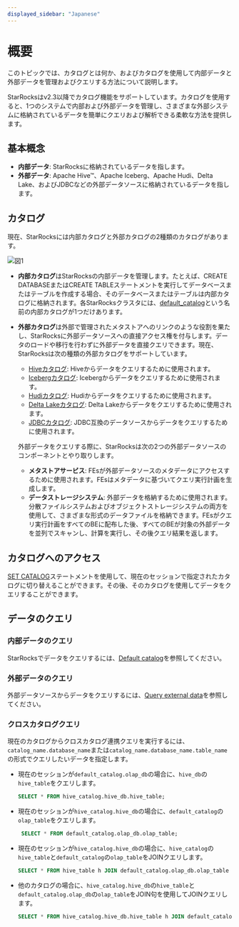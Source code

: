 ```yaml
---
displayed_sidebar: "Japanese"
---
```


# 概要

このトピックでは、カタログとは何か、およびカタログを使用して内部データと外部データを管理およびクエリする方法について説明します。

StarRocksはv2.3以降でカタログ機能をサポートしています。カタログを使用すると、1つのシステムで内部および外部データを管理し、さまざまな外部システムに格納されているデータを簡単にクエリおよび解析できる柔軟な方法を提供します。

## 基本概念

- **内部データ**: StarRocksに格納されているデータを指します。
- **外部データ**: Apache Hive™、Apache Iceberg、Apache Hudi、Delta Lake、およびJDBCなどの外部データソースに格納されているデータを指します。

## カタログ

現在、StarRocksには内部カタログと外部カタログの2種類のカタログがあります。

![図1](../../assets/3.8.1.png)

- **内部カタログ**はStarRocksの内部データを管理します。たとえば、CREATE DATABASEまたはCREATE TABLEステートメントを実行してデータベースまたはテーブルを作成する場合、そのデータベースまたはテーブルは内部カタログに格納されます。各StarRocksクラスタには、[default_catalog](../catalog/default_catalog.md)という名前の内部カタログが1つだけあります。

- **外部カタログ**は外部で管理されたメタストアへのリンクのような役割を果たし、StarRocksに外部データソースへの直接アクセス権を付与します。データのロードや移行を行わずに外部データを直接クエリできます。現在、StarRocksは次の種類の外部カタログをサポートしています。
  - [Hiveカタログ](../catalog/hive_catalog.md): Hiveからデータをクエリするために使用されます。
  - [Icebergカタログ](../catalog/iceberg_catalog.md): Icebergからデータをクエリするために使用されます。
  - [Hudiカタログ](../catalog/hudi_catalog.md): Hudiからデータをクエリするために使用されます。
  - [Delta Lakeカタログ](../catalog/deltalake_catalog.md): Delta Lakeからデータをクエリするために使用されます。
  - [JDBCカタログ](../catalog/jdbc_catalog.md): JDBC互換のデータソースからデータをクエリするために使用されます。

  外部データをクエリする際に、StarRocksは次の2つの外部データソースのコンポーネントとやり取りします。

  - **メタストアサービス**: FEsが外部データソースのメタデータにアクセスするために使用されます。FEsはメタデータに基づいてクエリ実行計画を生成します。
  - **データストレージシステム**: 外部データを格納するために使用されます。分散ファイルシステムおよびオブジェクトストレージシステムの両方を使用して、さまざまな形式のデータファイルを格納できます。FEsがクエリ実行計画をすべてのBEに配布した後、すべてのBEが対象の外部データを並列でスキャンし、計算を実行し、その後クエリ結果を返します。

## カタログへのアクセス

[SET CATALOG](../../sql-reference/sql-statements/data-definition/SET_CATALOG.md)ステートメントを使用して、現在のセッションで指定されたカタログに切り替えることができます。その後、そのカタログを使用してデータをクエリすることができます。

## データのクエリ

### 内部データのクエリ

StarRocksでデータをクエリするには、[Default catalog](../catalog/default_catalog.md)を参照してください。

### 外部データのクエリ

外部データソースからデータをクエリするには、[Query external data](../catalog/query_external_data.md)を参照してください。

### クロスカタログクエリ

現在のカタログからクロスカタログ連携クエリを実行するには、`catalog_name.database_name`または`catalog_name.database_name.table_name`の形式でクエリしたいデータを指定します。

- 現在のセッションが`default_catalog.olap_db`の場合に、`hive_db`の`hive_table`をクエリします。

    ```SQL
    SELECT * FROM hive_catalog.hive_db.hive_table;
    ```

- 現在のセッションが`hive_catalog.hive_db`の場合に、`default_catalog`の`olap_table`をクエリします。

   ```SQL
    SELECT * FROM default_catalog.olap_db.olap_table;
    ```

- 現在のセッションが`hive_catalog.hive_db`の場合に、`hive_catalog`の`hive_table`と`default_catalog`の`olap_table`をJOINクエリします。

    ```SQL
    SELECT * FROM hive_table h JOIN default_catalog.olap_db.olap_table o WHERE h.id = o.id;
    ```

- 他のカタログの場合に、`hive_catalog.hive_db`の`hive_table`と`default_catalog.olap_db`の`olap_table`をJOIN句を使用してJOINクエリします。

    ```SQL
    SELECT * FROM hive_catalog.hive_db.hive_table h JOIN default_catalog.olap_db.olap_table o WHERE h.id = o.id;
    ```